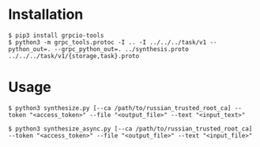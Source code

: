 # Installation

    $ pip3 install grpcio-tools
    $ python3 -m grpc_tools.protoc -I .. -I ../../../task/v1 --python_out=. --grpc_python_out=. ../synthesis.proto ../../../task/v1/{storage,task}.proto

# Usage

    $ python3 synthesize.py [--ca /path/to/russian_trusted_root_ca] --token "<access_token>" --file "<output_file>" --text "<input_text>"

    $ python3 synthesize_async.py [--ca /path/to/russian_trusted_root_ca] --token "<access_token>" --file "<output_file>" --text "<input_file>"
